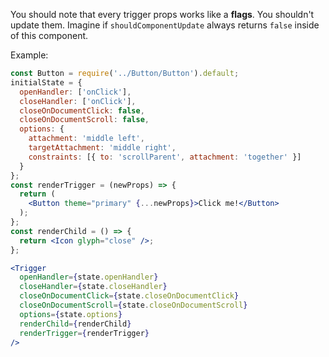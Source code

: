 You should note that every trigger props works like a **flags**.
You shouldn't update them. Imagine if `shouldComponentUpdate` always
returns `false` inside of this component.

Example:

```jsx
const Button = require('../Button/Button').default;
initialState = {
  openHandler: ['onClick'],
  closeHandler: ['onClick'],
  closeOnDocumentClick: false,
  closeOnDocumentScroll: false,
  options: {
    attachment: 'middle left',
    targetAttachment: 'middle right',
    constraints: [{ to: 'scrollParent', attachment: 'together' }]
  }
};
const renderTrigger = (newProps) => {
  return (
    <Button theme="primary" {...newProps}>Click me!</Button>
  );
};
const renderChild = () => {
  return <Icon glyph="close" />;
};

<Trigger
  openHandler={state.openHandler}
  closeHandler={state.closeHandler}
  closeOnDocumentClick={state.closeOnDocumentClick}
  closeOnDocumentScroll={state.closeOnDocumentScroll}
  options={state.options}
  renderChild={renderChild}
  renderTrigger={renderTrigger}
/>
```
